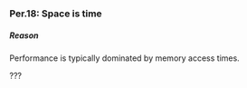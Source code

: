 ### <a name="Rper-space"></a>Per.18: Space is time

##### Reason

Performance is typically dominated by memory access times.

???

